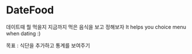 # DateFood
데이트때 뭘 먹을지 지금까지 먹은 음식을 보고 정해보자
It helps you choice menu when dating :) 

목표 : 식단을 추가하고 통계를 보여주기